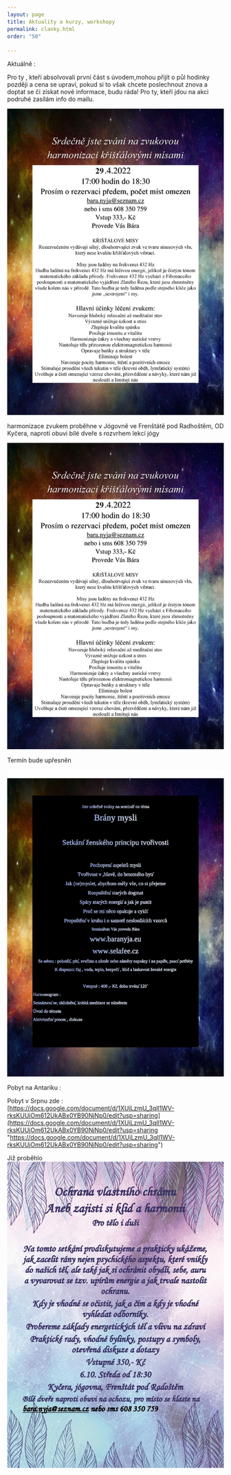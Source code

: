 ```yaml
---
layout: page
title: Aktuality a kurzy, workshopy
permalink: clanky.html
order: "50"

---
```

Aktuálně :

Pro ty , kteří absolvovali první část s úvodem,mohou přijít o půl hodinky později a cena se upraví, pokud si to však chcete poslechnout znova a doptat se či získat nové informace, budu ráda! Pro ty, kteří jdou na akci podruhé zasílám info do mailu.

![](/uploads/srdecne-jste-zvani-na-zvukovou-harmonizaci-kristalovymi-misami-novy-term_1.jpg)

harmonizace zvukem proběhne v Jógovně ve Frenštátě pod Radhoštěm, OD Kyčera, naproti obuvi bílé dveře s rozvrhem lekcí jógy

![](/uploads/srdecne-jste-zvani-na-zvukovou-harmonizaci-kristalovymi-misami-novy-term_1.jpg)

Termín bude upřesněn

![](/uploads/page0001.jpg)

Pobyt na Antariku :

Pobyt v Srpnu zde : [https://docs.google.com/document/d/1XUiLzmU_3qll1WV-rksKUUjOm612UkABx0YB90NjNp0/edit?usp=sharing](https://docs.google.com/document/d/1XUiLzmU_3qll1WV-rksKUUjOm612UkABx0YB90NjNp0/edit?usp=sharing "https://docs.google.com/document/d/1XUiLzmU_3qll1WV-rksKUUjOm612UkABx0YB90NjNp0/edit?usp=sharing")

Již proběhlo  
![](/uploads/ochrana-vlastniho-chramu-page0001-1.jpg)